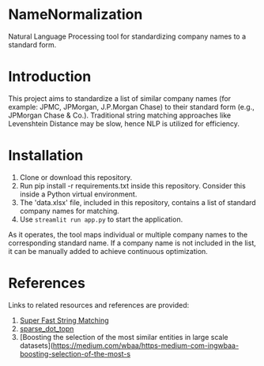 # NameNormalization
Natural Language Processing tool for standardizing company names to a standard form.

# Introduction
This project aims to standardize a list of similar company names (for example: JPMC, JPMorgan, J.P.Morgan Chase) to their standard form (e.g., JPMorgan Chase & Co.). Traditional string matching approaches like Levenshtein Distance may be slow, hence NLP is utilized for efficiency.

# Installation
1. Clone or download this repository.
2. Run pip install -r requirements.txt inside this repository. Consider this inside a Python virtual environment.
3. The 'data.xlsx' file, included in this repository, contains a list of standard company names for matching.
4. Use `streamlit run app.py` to start the application.

As it operates, the tool maps individual or multiple company names to the corresponding standard name. If a company name is not included in the list, it can be manually added to achieve continuous optimization.

# References
Links to related resources and references are provided:
1. [Super Fast String Matching](https://bergvca.github.io/2017/10/14/super-fast-string-matching.html)
2. [sparse_dot_topn](https://github.com/ing-bank/sparse_dot_topn)
3. [Boosting the selection of the most similar entities in large scale datasets](https://medium.com/wbaa/https-medium-com-ingwbaa-boosting-selection-of-the-most-s